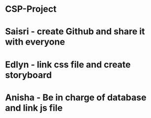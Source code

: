 # CSP-Project
# Saisri - create Github and share it with everyone
# Edlyn - link css file and create storyboard
# Anisha - Be in charge of database and link js file
